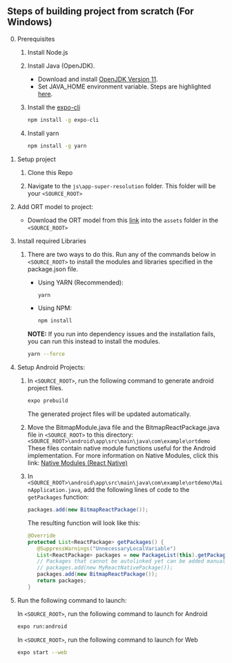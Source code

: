 ## Steps of building project from scratch (For Windows)

0. Prerequisites

   1. Install Node.js

   2. Install Java (OpenJDK).

      - Download and install [OpenJDK Version 11](https://adoptopenjdk.net/).
      - Set JAVA_HOME environment variable. Steps are highlighted [here](https://java2blog.com/how-to-set-java-path-windows-10/#How_to_set_JAVA_HOME_in_Windows_10).

   3. Install the [expo-cli](https://docs.expo.dev/)

      ```sh
      npm install -g expo-cli
      ```

   4. Install yarn
      ```sh
      npm install -g yarn
      ```

1. Setup project

   1. Clone this Repo

   2. Navigate to the `js\app-super-resolution` folder. This folder will be your `<SOURCE_ROOT>`

2. Add ORT model to project:

   - Download the ORT model from this [link](https://github.com/VictorIyke/super_resolution_MW/blob/main/cross_plat/assets/super_resnet12.ort) into the `assets` folder in the `<SOURCE_ROOT>`

3. Install required Libraries

   1. There are two ways to do this. Run any of the commands below in `<SOURCE_ROOT>` to install the modules and libraries specified in the package.json file.

      - Using YARN (Recommended):

        ```sh
        yarn
        ```

      - Using NPM:

        ```sh
        npm install
        ```

      **NOTE:**
      If you run into dependency issues and the installation fails, you can run this instead to install the modules.

      ```sh
      yarn --force
      ```

4. Setup Android Projects:

   1. In `<SOURCE_ROOT>`, run the following command to generate android project files.

      ```sh
      expo prebuild
      ```

      The generated project files will be updated automatically.

   2. Move the BitmapModule.java file and the BitmapReactPackage.java file in `<SOURCE_ROOT>` to this directory:
      `<SOURCE_ROOT>\android\app\src\main\java\com\example\ortdemo`
      These files contain native module functions useful for the Android implementation.
      For more information on Native Modules, click this link: [Native Modules (React Native)](https://reactnative.dev/docs/next/native-modules-intro)

   3. In `<SOURCE_ROOT>\android\app\src\main\java\com\example\ortdemo\MainApplication.java`, add the following lines of code to the `getPackages` function:

      ```java
      packages.add(new BitmapReactPackage());
      ```

      The resulting function will look like this:

      ```java
      @Override
      protected List<ReactPackage> getPackages() {
         @SuppressWarnings("UnnecessaryLocalVariable")
         List<ReactPackage> packages = new PackageList(this).getPackages();
         // Packages that cannot be autolinked yet can be added manually here, for example:
         // packages.add(new MyReactNativePackage());
         packages.add(new BitmapReactPackage());
         return packages;
      }
      ```

5. Run the following command to launch:

   In `<SOURCE_ROOT>`, run the following command to launch for Android

   ```sh
   expo run:android
   ```

   In `<SOURCE_ROOT>`, run the following command to launch for Web

   ```sh
   expo start --web
   ```
